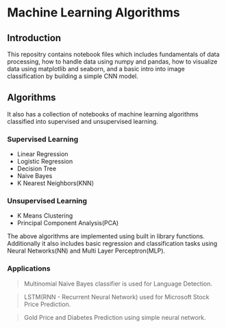 # Machine Learning Algorithms

## Introduction
This repositry contains notebook files which includes fundamentals of data processing, how to handle data using numpy and pandas, how to visualize data using matplotlib and seaborn, and a basic intro into image classification by building a simple CNN model.

## Algorithms
It also has a collection of notebooks of machine learning algorithms classified into supervised and unsupervised learning.

### Supervised Learning
+ Linear Regression
+ Logistic Regression
+ Decision Tree
+ Naive Bayes
+ K Nearest Neighbors(KNN)

### Unsupervised Learning
+ K Means Clustering 
+ Principal Component Analysis(PCA)

The above algorithms are implemented using built in library functions. Additionally it also includes basic regression and classification tasks using Neural Networks(NN) and Multi Layer Perceptron(MLP).

### Applications
> Multinomial Naive Bayes classifier is used for Language Detection.

> LSTM(RNN - Recurrent Neural Network) used for Microsoft Stock Price Prediction.

> Gold Price and Diabetes Prediction using simple neural network. 